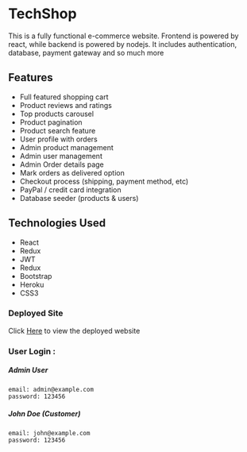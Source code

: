 # TechShop
This is a fully functional e-commerce website. Frontend is powered by react, while backend is powered by nodejs. It includes authentication, database, payment gateway and so much more

## Features
- Full featured shopping cart
- Product reviews and ratings
- Top products carousel
- Product pagination
- Product search feature
- User profile with orders
- Admin product management
- Admin user management
- Admin Order details page
- Mark orders as delivered option
- Checkout process (shipping, payment method, etc)
- PayPal / credit card integration
- Database seeder (products & users)

## Technologies Used
- React
- Redux
- JWT
- Redux
- Bootstrap
- Heroku
- CSS3

### Deployed Site
 Click [Here](https://techshop-app.herokuapp.com/) to view the deployed website
 
### User Login :

##### Admin User
 ```
 email: admin@example.com
 password: 123456
 ```
 ##### John Doe (Customer)
 ```
 email: john@example.com
 password: 123456
 ```
